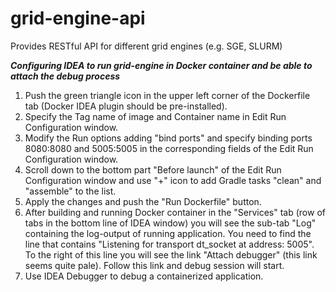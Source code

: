 # grid-engine-api
Provides RESTful API for different grid engines (e.g. SGE, SLURM)

***Configuring IDEA to run grid-engine in Docker container and be able to attach the debug process***
1. Push the green triangle icon in the upper left corner of the Dockerfile tab (Docker IDEA plugin should be pre-installed).
2. Specify the Tag name of image and Container name in Edit Run Configuration window.
3. Modify the Run options adding "bind ports" and specify binding ports 8080:8080 and 5005:5005
   in the corresponding fields of the Edit Run Configuration window.
4. Scroll down to the bottom part "Before launch" of the Edit Run Configuration window and use "+" icon
   to add Gradle tasks "clean" and "assemble" to the list.
5. Apply the changes and push the "Run Dockerfile" button.
6. After building and running Docker container in the "Services" tab
   (row of tabs in the bottom line of IDEA window) you will see the sub-tab "Log" containing the log-output of running application.
   You need to find the line that contains "Listening for transport dt_socket at address: 5005".
   To the right of this line you will see the link "Attach debugger" (this link seems quite pale).
   Follow this link and debug session will start.
7. Use IDEA Debugger to debug a containerized application.
    